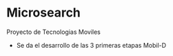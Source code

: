 # Microsearch 

Proyecto de Tecnologias Moviles 

- Se da el desarrollo de las 3 primeras etapas Mobil-D

